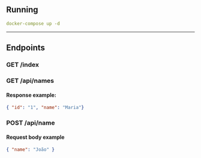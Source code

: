## Running

```yaml
docker-compose up -d
```

***

## Endpoints

### GET /index

### GET /api/names
#### Response example:
```JSON
{ "id": "1", "name": "Maria"}
```

### POST /api/name
#### Request body example
```JSON
{ "name": "João" }
```
